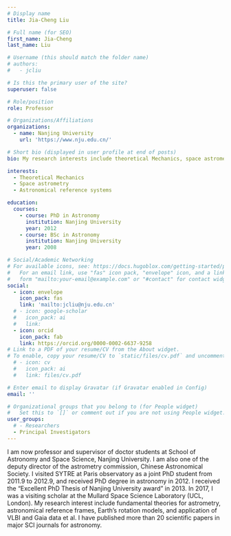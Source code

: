 ```yaml
---
# Display name
title: Jia-Cheng Liu 

# Full name (for SEO)
first_name: Jia-Cheng
last_name: Liu

# Username (this should match the folder name)
# authors:
#   - jcliu

# Is this the primary user of the site?
superuser: false

# Role/position
role: Professor

# Organizations/Affiliations
organizations:
  - name: Nanjing University
    url: 'https://www.nju.edu.cn/'

# Short bio (displayed in user profile at end of posts)
bio: My research interests include theoretical Mechanics, space astrometry, and astronomical reference systems.

interests:
  - Theoretical Mechanics
  - Space astrometry
  - Astronomical reference systems

education:
  courses:
    - course: PhD in Astronomy 
      institution: Nanjing University
      year: 2012
    - course: BSc in Astronomy 
      institution: Nanjing University
      year: 2008

# Social/Academic Networking
# For available icons, see: https://docs.hugoblox.com/getting-started/page-builder/#icons
#   For an email link, use "fas" icon pack, "envelope" icon, and a link in the
#   form "mailto:your-email@example.com" or "#contact" for contact widget.
social:
  - icon: envelope
    icon_pack: fas
    link: 'mailto:jcliu@nju.edu.cn'
  # - icon: google-scholar
  #   icon_pack: ai
  #   link: 
  - icon: orcid
    icon_pack: fab
    link: https://orcid.org/0000-0002-6637-9258
# Link to a PDF of your resume/CV from the About widget.
# To enable, copy your resume/CV to `static/files/cv.pdf` and uncomment the lines below.
  # - icon: cv
  #   icon_pack: ai
  #   link: files/cv.pdf

# Enter email to display Gravatar (if Gravatar enabled in Config)
email: ''

# Organizational groups that you belong to (for People widget)
#   Set this to `[]` or comment out if you are not using People widget.
user_groups:
  # - Researchers
  - Principal Investigators
---
```


I am now professor and supervisor of doctor students at School of Astronomy and Space Science, Nanjing University. I am also one of the deputy director of the astrometry commission, Chinese Astronomical Society. I visited SYTRE at Paris observatory as a joint PhD student from 2011.9 to 2012.9, and received PhD degree in astronomy in 2012. I received the “Excellent PhD Thesis of Nanjing University award” in 2013. In 2017, I was a visiting scholar at the Mullard Space Science Laboratory (UCL, London). My research interest include fundamental theories for astrometry, astronomical reference frames, Earth’s rotation models, and application of VLBI and Gaia data et al. I have published more than 20 scientific papers in major SCI journals for astronomy.
